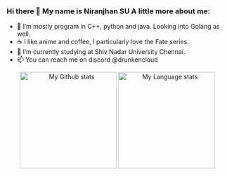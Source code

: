 ### Hi there 👋 My name is Niranjhan SU A little more about me:

- 🔭 I’m mostly program in C++, python and java. Looking into Golang as well.
- ☕ I like anime and coffee, I particularly love the Fate series.
- 🌱 I’m currently studying at Shiv Nadar University Chennai.
- 📫 You can reach me on discord @drunkencloud

<div align="center"> 
  <img 
    src="https://github-readme-stats-drunkencloud.vercel.app/api?username=drunkencloud&rank_icon=percentile&show_icons=true&theme=transparent&show=reviews&count_private=true&role=OWNER,ORGANIZATION_MEMBER,COLLABORATOR"
    alt="My Github stats"
    height="220"
  />
  <img 
    src="https://github-readme-stats-drunkencloud.vercel.app/api/top-langs/?username=drunkencloud&hide=html,css,Jupyter+Notebook,javscript&theme=transparent&layout=donut&role=OWNER,ORGANIZATION_MEMBER"
    alt="My Language stats"
    height="220"
  />
</div>
